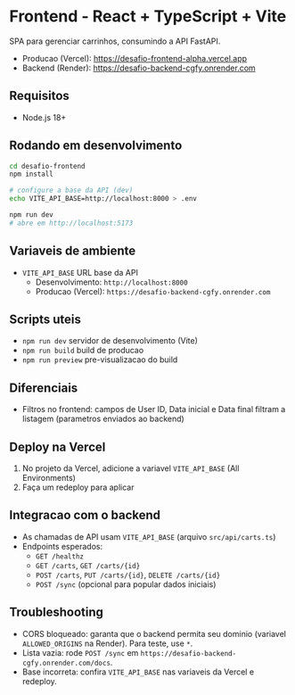 # Frontend - React + TypeScript + Vite

SPA para gerenciar carrinhos, consumindo a API FastAPI.

- Producao (Vercel): https://desafio-frontend-alpha.vercel.app
- Backend (Render): https://desafio-backend-cgfy.onrender.com

## Requisitos
- Node.js 18+

## Rodando em desenvolvimento
```bash
cd desafio-frontend
npm install

# configure a base da API (dev)
echo VITE_API_BASE=http://localhost:8000 > .env

npm run dev
# abre em http://localhost:5173
```

## Variaveis de ambiente
- `VITE_API_BASE` URL base da API
  - Desenvolvimento: `http://localhost:8000`
  - Producao (Vercel): `https://desafio-backend-cgfy.onrender.com`

## Scripts uteis
- `npm run dev` servidor de desenvolvimento (Vite)
- `npm run build` build de producao
- `npm run preview` pre-visualizacao do build

## Diferenciais
- Filtros no frontend: campos de User ID, Data inicial e Data final filtram a listagem (parametros enviados ao backend)

## Deploy na Vercel
1. No projeto da Vercel, adicione a variavel `VITE_API_BASE` (All Environments)
2. Faça um redeploy para aplicar

## Integracao com o backend
- As chamadas de API usam `VITE_API_BASE` (arquivo `src/api/carts.ts`)
- Endpoints esperados:
  - `GET /healthz`
  - `GET /carts`, `GET /carts/{id}`
  - `POST /carts`, `PUT /carts/{id}`, `DELETE /carts/{id}`
  - `POST /sync` (opcional para popular dados iniciais)

## Troubleshooting
- CORS bloqueado: garanta que o backend permita seu dominio (variavel `ALLOWED_ORIGINS` na Render). Para teste, use `*`.
- Lista vazia: rode `POST /sync` em `https://desafio-backend-cgfy.onrender.com/docs`.
- Base incorreta: confira `VITE_API_BASE` nas variaveis da Vercel e redeploy.

